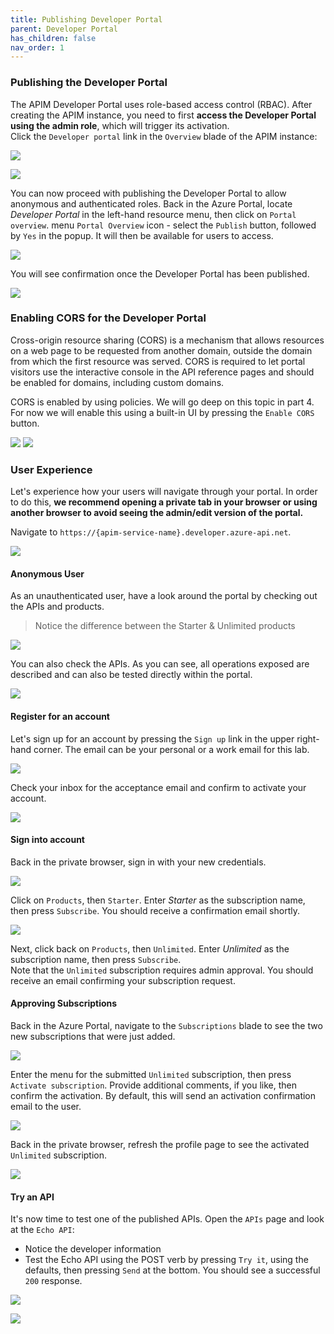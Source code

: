 ```yaml
---
title: Publishing Developer Portal
parent: Developer Portal
has_children: false
nav_order: 1
---
```



### Publishing the Developer Portal

The APIM Developer Portal uses role-based access control (RBAC). After creating the APIM instance, you need to first **access the Developer Portal using the admin role**, which will trigger its activation.  
Click the `Developer portal` link in the `Overview` blade of the APIM instance:

![](../../assets/images/devportalPublish.png)

![](../../assets/images/apim-developerportal-admin-launch.png)

You can now proceed with publishing the Developer Portal to allow anonymous and authenticated roles. Back in the Azure Portal, locate _Developer Portal_ in the left-hand resource menu, then click on `Portal overview`. menu `Portal Overview` icon - select the `Publish` button, followed by `Yes` in the popup. It will then be available for users to access.

![](../../assets/images/apim-developerportal-publish.png)

You will see confirmation once the Developer Portal has been published.

![](../../assets/images/apim-developerportal-published.png)

### Enabling CORS for the Developer Portal

Cross-origin resource sharing (CORS) is a mechanism that allows resources on a web page to be requested from another domain, outside the domain from which the first resource was served. CORS is required to let portal visitors use the interactive console in the API reference pages and should be enabled for domains, including custom domains.

CORS is enabled by using policies. We will go deep on this topic in part 4. For now we will enable this using a built-in UI by pressing the `Enable CORS` button.

![](../../assets/images/apim-developerportal-CORS.png)
![](../../assets/images/apim-developerportal-CORS-enabled.png)

### User Experience

Let's experience how your users will navigate through your portal. In order to do this, **we recommend opening a private tab in your browser or using another browser to avoid seeing the admin/edit version of the portal.** 

Navigate to `https://{apim-service-name}.developer.azure-api.net`.

![](../../assets/images/apim-developerportal-unauthenticated-launch.png)

#### Anonymous User

As an unauthenticated user, have a look around the portal by checking out the APIs and products.

> Notice the difference between the Starter & Unlimited products

![](../../assets/images/APIMDevPortalProducts.png)

You can also check the APIs. As you can see, all operations exposed are described and can also be tested directly within the portal.

![](../../assets/images/APIMDevPortalAPIs.png)

#### Register for an account

Let's sign up for an account by pressing the `Sign up` link in the upper right-hand corner. The email can be your personal or a work email for this lab. 

![](../../assets/images/APIMDevSignup.png)

Check your inbox for the acceptance email and confirm to activate your account.

![](../../assets/images/APIMDevSignupEmail.png)

#### Sign into account

Back in the private browser, sign in with your new credentials.

![](../../assets/images/APIMDevSignin.png)

Click on `Products`, then `Starter`. Enter *Starter* as the subscription name, then press `Subscribe`. You should receive a confirmation email shortly.

![](../../assets/images/APIMDevSubscribe.png)

Next, click back on `Products`, then `Unlimited`. Enter *Unlimited* as the subscription name, then press `Subscribe`.  
Note that the `Unlimited` subscription requires admin approval.
You should receive an email confirming your subscription request.

#### Approving Subscriptions

Back in the Azure Portal, navigate to the `Subscriptions` blade to see the two new subscriptions that were just added.

![](../../assets/images/apim-subscriptions.png)

Enter the menu for the submitted `Unlimited` subscription, then press `Activate subscription`. Provide additional comments, if you like, then confirm the activation. By default, this will send an activation confirmation email to the user.

![](../../assets/images/apim-activate-subscription.png)

Back in the private browser, refresh the profile page to see the activated `Unlimited` subscription.

![](../../assets/images/apim-subscriptions-activated.png)

#### Try an API

It's now time to test one of the published APIs. Open the `APIs` page and look at the `Echo API`:
  - Notice the developer information
  - Test the Echo API using the POST verb by pressing `Try it`, using the defaults, then pressing `Send` at the bottom. You should see a successful `200` response.

![](../../assets/images/APIMDevTryAPI.png)

![](../../assets/images/APIMDevTryAPI2.png)